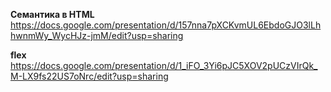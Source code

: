 **Семантика в HTML** https://docs.google.com/presentation/d/157nna7pXCKvmUL6EbdoGJO3lLhhwnmWy_WycHJz-jmM/edit?usp=sharing

**flex** https://docs.google.com/presentation/d/1_iFO_3Yi6pJC5XOV2pUCzVIrQk_M-LX9fs22US7oNrc/edit?usp=sharing